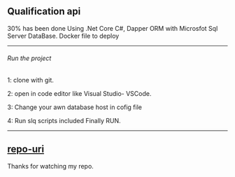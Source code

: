 ## Qualification api
30% has been done
Using .Net Core C#, Dapper ORM with Microsfot Sql Server DataBase. Docker file to deploy

------------
###### Run the project

1: clone with git.

2: open in code editor like Visual Studio- VSCode.

3: Change your awn database host in cofig file

4: Run slq scripts included
Finally RUN.
 
------------
[repo-uri](https://github.com/raulcv/QualifiacionAppApi)
------------

Thanks for watching my repo.
